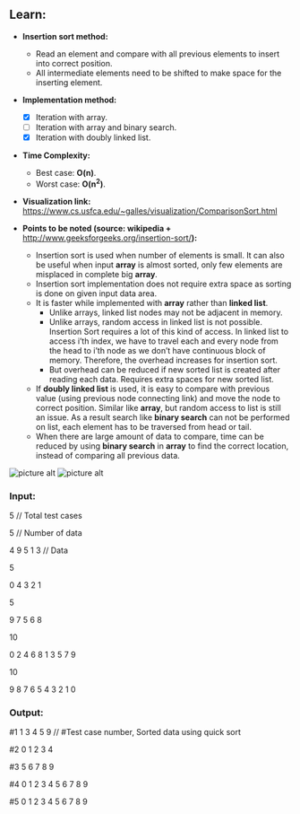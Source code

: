 ## Learn:
- **Insertion sort method:**
  - Read an element and compare with all previous elements to insert into correct position.
  - All intermediate elements need to be shifted to make space for the inserting element.

- **Implementation method:**
  - [x] Iteration with array.
  - [ ] Iteration with array and binary search.
  - [x] Iteration with doubly linked list.

- **Time Complexity:**
  - Best case: **O(n)**.
  - Worst case: **O(n<sup>2</sup>)**.

- **Visualization link:** https://www.cs.usfca.edu/~galles/visualization/ComparisonSort.html

- **Points to be noted (source: wikipedia +** http://www.geeksforgeeks.org/insertion-sort/**):**
  -  Insertion sort is used when number of elements is small. It can also be useful when input **array** is almost sorted, only few elements are misplaced in complete big **array**.
  - Insertion sort implementation does not require extra space as sorting is done on given input data area.
  - It is faster while implemented with **array** rather than **linked list**.
    - Unlike arrays, linked list nodes may not be adjacent in memory.
    - Unlike arrays, random access in linked list is not possible. Insertion Sort requires a lot of this kind of access. In linked list to access i’th index, we have to travel each and every node from the head to i’th node as we don’t have continuous block of memory. Therefore, the overhead increases for insertion sort.
    - But overhead can be reduced if new sorted list is created after reading each data. Requires extra spaces for new sorted list.
  - If **doubly linked list** is used, it is easy to compare with previous value (using previous node connecting link) and move the node to correct position. Similar like **array**, but random access to list is still an issue. As a result search like **binary search** can not be performed on list, each element has to be traversed from head or tail.
  - When there are large amount of data to compare, time can be reduced by using **binary search** in **array** to find the correct location, instead of comparing all previous data.

![picture alt](https://github.com/ami-arkhan/study-materials/blob/master/codes/sorting/insertion-sort/insertion_sort.png "Insertion Sort")
![picture alt](https://github.com/ami-arkhan/study-materials/blob/master/codes/sorting/insertion-sort/insertion_sort.jpg "Inserion Sort")



### Input:
5   // Total test cases

5   // Number of data

4 9 5 1 3   // Data

5

0 4 3 2 1

5

9 7 5 6 8

10

0 2 4 6 8 1 3 5 7 9

10

9 8 7 6 5 4 3 2 1 0



### Output:
#1 1 3 4 5 9    // #Test case number, Sorted data using quick sort

#2 0 1 2 3 4

#3 5 6 7 8 9

#4 0 1 2 3 4 5 6 7 8 9

#5 0 1 2 3 4 5 6 7 8 9
